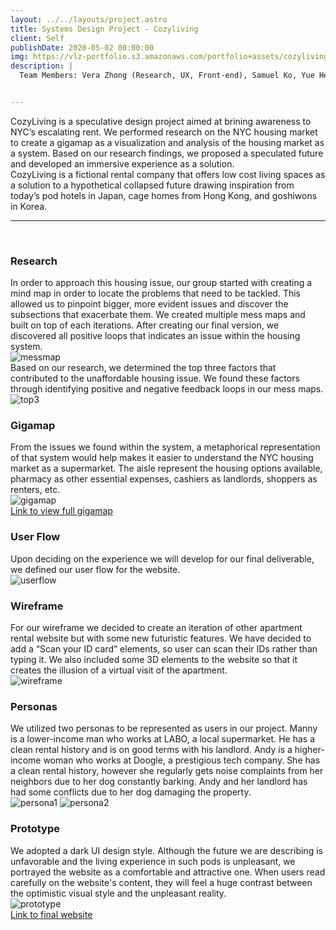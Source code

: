 ```yaml
---
layout: ../../layouts/project.astro
title: Systems Design Project - Cozyliving
client: Self
publishDate: 2020-05-02 00:00:00
img: https://vlz-portfolio.s3.amazonaws.com/portfolio+assets/cozyliving.png
description: |
  Team Members: Vera Zhong (Research, UX, Front-end), Samuel Ko, Yue He, Yili Luo


---
```

CozyLiving is a speculative design project aimed at brining awareness to NYC’s escalating rent. We performed research on the NYC housing market to create a gigamap as a visualization and analysis of the housing market as a system. Based on our research   findings, we proposed a speculated future and developed an immersive experience as a solution.<br>
CozyLiving is a fictional rental company that offers low cost living spaces as a solution to a hypothetical collapsed future drawing inspiration from today’s pod hotels in Japan, cage homes from Hong Kong, and goshiwons in Korea.<br><hr><br>

### Research

In order to approach this housing issue, our group started with creating a mind map in order to locate the problems that need to be tackled. This allowed us to pinpoint bigger, more evident issues and discover the subsections that exacerbate them. We created multiple mess maps and built on top of each iterations. After creating our final version, we discovered all positive loops that indicates an issue within the housing system.
<br>
![messmap](https://vlz-portfolio.s3.amazonaws.com/portfolio+assets/cozyliving/gigamap.png)
<br>
Based on our research, we determined the top three factors that contributed to the unaffordable housing issue. We found these factors through identifying positive and negative feedback loops in our mess maps.
<br>
![top3](https://vlz-portfolio.s3.amazonaws.com/portfolio+assets/cozyliving/top3.png)
<br>

### Gigamap

From the issues we found within the system, a metaphorical representation of that system would help makes it easier to understand the NYC housing market as a supermarket. The aisle represent the housing options available, pharmacy as other essential expenses, cashiers as landlords, shoppers as renters, etc. 
<br>
![gigamap](https://vlz-portfolio.s3.amazonaws.com/portfolio+assets/cozyliving/gigamap.jpeg)
<br>
[Link to view full gigamap](https://drive.google.com/file/d/131CkTqkrxkb8_pXwMlNmhe__3WDG3UH0/view)
<br>

### User Flow
Upon deciding on the experience we will develop for our final deliverable, we defined our user flow for the website.
<br>
![userflow](https://vlz-portfolio.s3.amazonaws.com/portfolio+assets/cozyliving/userflow.png)
<br>

### Wireframe
For our wireframe we decided to create an iteration of other apartment rental website but with some new futuristic features. We have decided to add a “Scan your ID card” elements, so user can scan their IDs rather than typing it. We also included some 3D elements to the website so that it creates the illusion of a virtual visit of the apartment. 
<br>
![wireframe](https://vlz-portfolio.s3.amazonaws.com/portfolio+assets/cozyliving/wireframe.png)
<br>

### Personas

We utilized two personas to be represented as users in our project. Manny is a lower-income man who works at LABO, a local supermarket. He has a clean rental history and is on good terms with his landlord. Andy is a higher-income woman who works at Doogle, a prestigious tech company. She has a clean rental history, however she regularly gets noise complaints from her neighbors due to her dog constantly barking. Andy and her landlord has had some conflicts due to her dog damaging the property.
<br>
![persona1](https://vlz-portfolio.s3.amazonaws.com/portfolio+assets/cozyliving/persona1.png)
![persona2](https://vlz-portfolio.s3.amazonaws.com/portfolio+assets/cozyliving/persona2.png)
<br>

### Prototype
We adopted a dark UI design style. Although the future we are describing is unfavorable and the living experience in such pods is unpleasant, we portrayed the website as a comfortable and attractive one. When users read carefully on the website's content, they will feel a huge contrast between the optimistic visual style and the unpleasant reality.
<br>
![prototype](https://vlz-portfolio.s3.amazonaws.com/portfolio+assets/cozyliving/prototype.png)
<br>
[Link to final website](http://das-final.herokuapp.com/index.html)